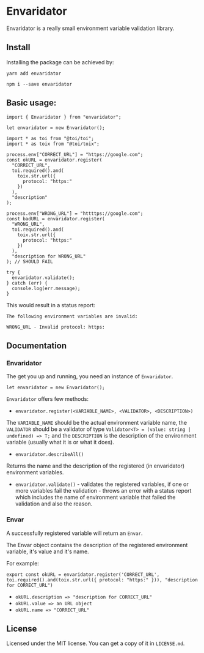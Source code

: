 # Envaridator

Envaridator is a really small environment variable validation library.

## Install

Installing the package can be achieved by:

```
yarn add envaridator

npm i --save envaridator
```

## Basic usage:

```
import { Envaridator } from "envaridator";

let envaridator = new Envaridator();

import * as toi from "@toi/toi";
import * as toix from "@toi/toix";

process.env["CORRECT_URL"] = "https://google.com";
const okURL = envaridator.register(
  "CORRECT_URL",
  toi.required().and(
    toix.str.url({
      protocol: "https:"
    })
  ),
  "description"
);

process.env["WRONG_URL"] = "httttps://google.com";
const badURL = envaridator.register(
  "WRONG_URL",
  toi.required().and(
    toix.str.url({
      protocol: "https:"
    })
  ),
  "description for WRONG_URL"
); // SHOULD FAIL

try {
  envaridator.validate();
} catch (err) {
  console.log(err.message);
}
```

This would result in a status report:

```
The following environment variables are invalid:

WRONG_URL - Invalid protocol: https:
```

## Documentation

### Envaridator

The get you up and running, you need an instance of `Envaridator`.

`let envaridator = new Envaridator();`

`Envaridator` offers few methods:

- `envaridator.register(<VARIABLE_NAME>, <VALIDATOR>, <DESCRIPTION>)`

The `VARIABLE_NAME` should be the actual environment variable name, the `VALIDATOR` should be a validator
of type `Validator<T> = (value: string | undefined) => T;` and the `DESCRIPTION` is the
description of the environment variable (usually what it is or what it does).

- `envaridator.describeAll()`

Returns the name and the description of the registered (in envaridator) environment variables.

- `envaridator.validate()` - validates the registered variables, if one or more variables
fail the validation - throws an error with a status report which includes the name of environment variable that failed the validation and also the reason.

### Envar

A successfully registered variable will return an `Envar`.

The Envar object contains the description of the registered environment variable, it's value
and it's name.

For example:

```export const okURL = envaridator.register('CORRECT_URL', toi.required().and(toix.str.url({ protocol: "https:" })), "description for CORRECT_URL")```

- `okURL.description => "description for CORRECT_URL"`
- `okURL.value => an URL object`
- `okURL.name => "CORRECT_URL"`

## License

Licensed under the MIT license. You can get a copy of it in `LICENSE.md`.
